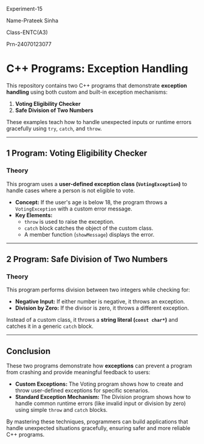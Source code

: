 Experiment-15

Name-Prateek Sinha

Class-ENTC(A3)

Prn-24070123077

# C++ Programs: Exception Handling

This repository contains two C++ programs that demonstrate **exception handling** using both custom and built-in exception mechanisms:
1. **Voting Eligibility Checker**
2. **Safe Division of Two Numbers**

These examples teach how to handle unexpected inputs or runtime errors gracefully using `try`, `catch`, and `throw`.

---

## 1️ Program: Voting Eligibility Checker
### Theory
This program uses a **user-defined exception class (`VotingException`)** to handle cases where a person is not eligible to vote.  
- **Concept:** If the user's age is below 18, the program throws a `VotingException` with a custom error message.  
- **Key Elements:**  
  - `throw` is used to raise the exception.  
  - `catch` block catches the object of the custom class.  
  - A member function (`showMessage`) displays the error.

---

## 2️ Program: Safe Division of Two Numbers
### Theory
This program performs division between two integers while checking for:
- **Negative Input:** If either number is negative, it throws an exception.
- **Division by Zero:** If the divisor is zero, it throws a different exception.

Instead of a custom class, it throws a **string literal (`const char*`)** and catches it in a generic `catch` block.

---

## Conclusion
These two programs demonstrate how **exceptions** can prevent a program from crashing and provide meaningful feedback to users:
- **Custom Exceptions:** The Voting program shows how to create and throw user-defined exceptions for specific scenarios.
- **Standard Exception Mechanism:** The Division program shows how to handle common runtime errors (like invalid input or division by zero) using simple `throw` and `catch` blocks.

By mastering these techniques, programmers can build applications that handle unexpected situations gracefully, ensuring safer and more reliable C++ programs.
